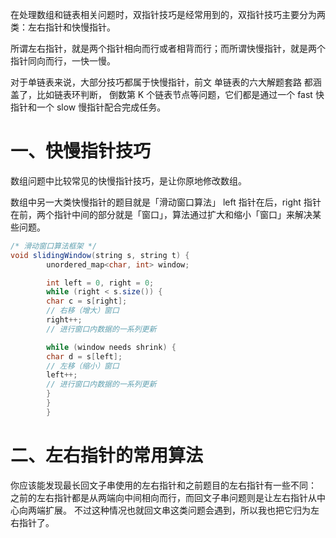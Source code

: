 在处理数组和链表相关问题时，双指针技巧是经常用到的，双指针技巧主要分为两类：左右指针和快慢指针。

所谓左右指针，就是两个指针相向而行或者相背而行；而所谓快慢指针，就是两个指针同向而行，一快一慢。

对于单链表来说，大部分技巧都属于快慢指针，前文 单链表的六大解题套路 都涵盖了，比如链表环判断，
倒数第 K 个链表节点等问题，它们都是通过一个 fast 快指针和一个 slow 慢指针配合完成任务。

# 一、快慢指针技巧
数组问题中比较常见的快慢指针技巧，是让你原地修改数组。

数组中另一大类快慢指针的题目就是「滑动窗口算法」
left 指针在后，right 指针在前，两个指针中间的部分就是「窗口」，算法通过扩大和缩小「窗口」来解决某些问题。

```java
/* 滑动窗口算法框架 */
void slidingWindow(string s, string t) {
        unordered_map<char, int> window;

        int left = 0, right = 0;
        while (right < s.size()) {
        char c = s[right];
        // 右移（增大）窗口
        right++;
        // 进行窗口内数据的一系列更新

        while (window needs shrink) {
        char d = s[left];
        // 左移（缩小）窗口
        left++;
        // 进行窗口内数据的一系列更新
        }
        }
        }

```

# 二、左右指针的常用算法

你应该能发现最长回文子串使用的左右指针和之前题目的左右指针有一些不同：
之前的左右指针都是从两端向中间相向而行，而回文子串问题则是让左右指针从中心向两端扩展。
不过这种情况也就回文串这类问题会遇到，所以我也把它归为左右指针了。
